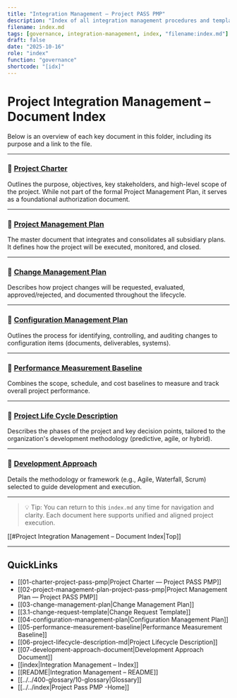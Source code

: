```yaml
---
title: "Integration Management – Project PASS PMP"
description: "Index of all integration management procedures and templates governing initiation, planning, and control."
filename: index.md
tags: [governance, integration-management, index, "filename:index.md"]
draft: false
date: "2025-10-16"
role: "index"
function: "governance"
shortcode: "[idx]"
---
```


# Project Integration Management – Document Index

Below is an overview of each key document in this folder, including its purpose and a link to the file.

---

### 📄 [Project Charter](./Project-Charter.md)
Outlines the purpose, objectives, key stakeholders, and high-level scope of the project. While not part of the formal Project Management Plan, it serves as a foundational authorization document.

---

### 📄 [Project Management Plan](./Project-Management-Plan.md)
The master document that integrates and consolidates all subsidiary plans. It defines how the project will be executed, monitored, and closed.

---

### 📄 [Change Management Plan](./Change-Management-Plan.md)
Describes how project changes will be requested, evaluated, approved/rejected, and documented throughout the lifecycle.

---

### 📄 [Configuration Management Plan](./Configuration-Management-Plan.md)
Outlines the process for identifying, controlling, and auditing changes to configuration items (documents, deliverables, systems).

---

### 📄 [Performance Measurement Baseline](./Performance-Measurement-Baseline.md)
Combines the scope, schedule, and cost baselines to measure and track overall project performance.

---

### 📄 [Project Life Cycle Description](./Project-Life-Cycle.md)
Describes the phases of the project and key decision points, tailored to the organization's development methodology (predictive, agile, or hybrid).

---

### 📄 [Development Approach](./Development-Approach.md)
Details the methodology or framework (e.g., Agile, Waterfall, Scrum) selected to guide development and execution.

---

> 💡 Tip: You can return to this `index.md` any time for navigation and clarity. Each document here supports unified and aligned project execution.

[[#Project Integration Management – Document Index|Top]]

---

## QuickLinks
- [[01-charter-project-pass-pmp|Project Charter — Project PASS PMP]]
- [[02-project-management-plan-project-pass-pmp|Project Management Plan — Project PASS PMP]]
- [[03-change-management-plan|Change Management Plan]]
- [[3.1-change-request-template|Change Request Template]]
- [[04-configuration-management-plan|Configuration Management Plan]]
- [[05-performance-measurement-baseline|Performance Measurement Baseline]]
- [[06-project-lifecycle-description-md|Project Lifecycle Description]]
- [[07-development-approach-document|Development Approach Document]]
- [[index|Integration Management – Index]]
- [[README|Integration Management – README]]
- [[../../400-glossary/10-glossary|Glossary]]
- [[../../index|Project Pass PMP -Home]]